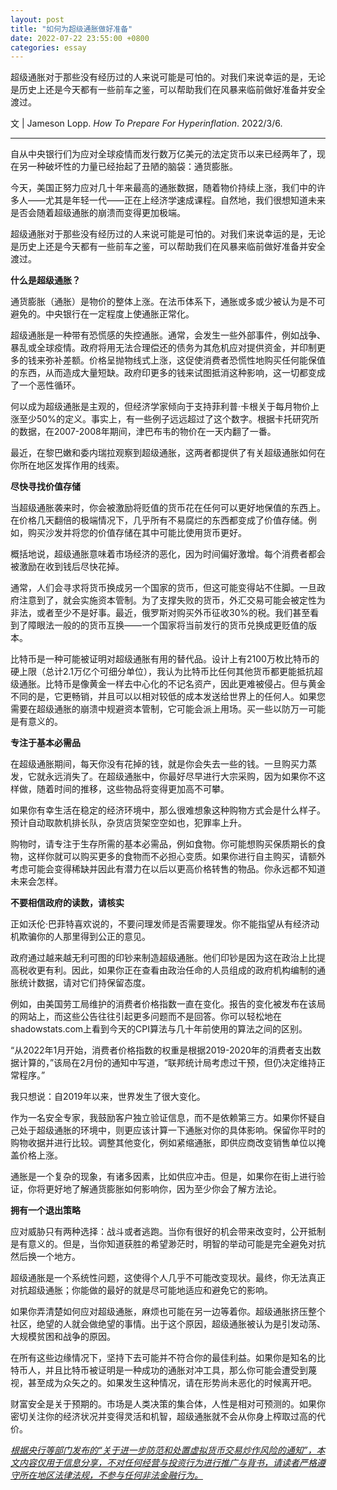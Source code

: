 ```yaml
---
layout: post
title: "如何为超级通胀做好准备"
date: 2022-07-22 23:55:00 +0800
categories: essay
---
```


超级通胀对于那些没有经历过的人来说可能是可怕的。对我们来说幸运的是，无论是历史上还是今天都有一些前车之鉴，可以帮助我们在风暴来临前做好准备并安全渡过。

文 | Jameson Lopp. *How To Prepare For Hyperinflation*. 2022/3/6.

* * *

自从中央银行们为应对全球疫情而发行数万亿美元的法定货币以来已经两年了，现在另一种破坏性的力量已经抬起了丑陋的脑袋：通货膨胀。

今天，美国正努力应对几十年来最高的通胀数据，随着物价持续上涨，我们中的许多人——尤其是年轻一代——正在上经济学速成课程。自然地，我们很想知道未来是否会随着超级通胀的崩溃而变得更加极端。

超级通胀对于那些没有经历过的人来说可能是可怕的。对我们来说幸运的是，无论是历史上还是今天都有一些前车之鉴，可以帮助我们在风暴来临前做好准备并安全渡过。

**什么是超级通胀？**

通货膨胀（通胀）是物价的整体上涨。在法币体系下，通胀或多或少被认为是不可避免的。中央银行在一定程度上使通胀正常化。

超级通胀是一种带有恐慌感的失控通胀。通常，会发生一些外部事件，例如战争、暴乱或全球疫情。政府将用无法合理偿还的债务为其危机应对提供资金，并印制更多的钱来弥补差额。价格呈抛物线式上涨，这促使消费者恐慌性地购买任何能保值的东西，从而造成大量短缺。政府印更多的钱来试图抵消这种影响，这一切都变成了一个恶性循环。

何以成为超级通胀是主观的，但经济学家倾向于支持菲利普·卡根关于每月物价上涨至少50%的定义。事实上，有一些例子远远超过了这个数字。根据卡托研究所的数据，在2007-2008年期间，津巴布韦的物价在一天内翻了一番。

最近，在黎巴嫩和委内瑞拉观察到超级通胀，这两者都提供了有关超级通胀如何在你所在地区发挥作用的线索。

**尽快寻找价值存储**

当超级通胀袭来时，你会被激励将贬值的货币花在任何可以更好地保值的东西上。在价格几天翻倍的极端情况下，几乎所有不易腐烂的东西都变成了价值存储。例如，购买沙发并将您的价值存储在其中可能比使用货币更好。

概括地说，超级通胀意味着市场经济的恶化，因为时间偏好激增。每个消费者都会被激励在收到钱后尽快花掉。

通常，人们会寻求将货币换成另一个国家的货币，但这可能变得站不住脚。一旦政府注意到了，就会实施资本管制。为了支撑失败的货币，外汇交易可能会被定性为非法，或者至少不是好事。最近，俄罗斯对购买外币征收30%的税。我们甚至看到了障眼法一般的的货币互换——一个国家将当前发行的货币兑换成更贬值的版本。

比特币是一种可能被证明对超级通胀有用的替代品。设计上有2100万枚比特币的硬上限（总计2.1万亿个可细分单位），我认为比特币比任何其他货币都更能抵抗超级通胀。比特币是像黄金一样去中心化的不记名资产，因此更难被侵占。但与黄金不同的是，它更畅销，并且可以以相对较低的成本发送给世界上的任何人。如果您需要在超级通胀的崩溃中规避资本管制，它可能会派上用场。买一些以防万一可能是有意义的。

**专注于基本必需品**

在超级通胀期间，每天你没有花掉的钱，就是你会失去一些的钱。一旦购买力蒸发，它就永远消失了。在超级通胀中，你最好尽早进行大宗采购，因为如果你不这样做，随着时间的推移，这些物品将变得更加高不可攀。

如果你有幸生活在稳定的经济环境中，那么很难想象这种购物方式会是什么样子。预计自动取款机排长队，杂货店货架空空如也，犯罪率上升。

购物时，请专注于生存所需的基本必需品，例如食物。你可能想购买保质期长的食物，这样你就可以购买更多的食物而不必担心变质。如果你进行自主购买，请额外考虑可能会变得稀缺并因此有潜力在以后以更高价格转售的物品。你永远都不知道未来会怎样。

**不要相信政府的读数，请核实**

正如沃伦·巴菲特喜欢说的，不要问理发师是否需要理发。你不能指望从有经济动机欺骗你的人那里得到公正的意见。

政府通过越来越无利可图的印钞来制造超级通胀。他们印钞是因为这在政治上比提高税收更有利。因此，如果你正在查看由政治任命的人员组成的政府机构编制的通胀统计数据，请对它们持保留态度。

例如，由美国劳工局维护的消费者价格指数一直在变化。报告的变化被发布在该局的网站上，而这些公告往往引起更多问题而不是回答。你可以轻松地在shadowstats.com上看到今天的CPI算法与几十年前使用的算法之间的区别。

“从2022年1月开始，消费者价格指数的权重是根据2019-2020年的消费者支出数据计算的，”该局在2月份的通知中写道，“联邦统计局考虑过干预，但仍决定维持正常程序。”

我只想说：自2019年以来，世界发生了很大变化。

作为一名安全专家，我鼓励客户独立验证信息，而不是依赖第三方。如果你怀疑自己处于超级通胀的环境中，则更应该计算一下通胀对你的具体影响。保留你平时的购物收据并进行比较。调整其他变化，例如紧缩通胀，即供应商改变销售单位以掩盖价格上涨。

通胀是一个复杂的现象，有诸多因素，比如供应冲击。但是，如果你在街上进行验证，你将更好地了解通货膨胀如何影响你，因为至少你会了解方法论。

**拥有一个退出策略**

应对威胁只有两种选择：战斗或者逃跑。当你有很好的机会带来改变时，公开抵制是有意义的。但是，当你知道获胜的希望渺茫时，明智的举动可能是完全避免对抗然后换一个地方。

超级通胀是一个系统性问题，这使得个人几乎不可能改变现状。最终，你无法真正对抗超级通胀；你能做的最好的就是尽可能地适应和避免它的影响。

如果你弄清楚如何应对超级通胀，麻烦也可能在另一边等着你。超级通胀挤压整个社区，绝望的人就会做绝望的事情。出于这个原因，超级通胀被认为是引发动荡、大规模贫困和战争的原因。

在所有这些边缘情况下，坚持下去可能并不符合你的最佳利益。如果你是知名的比特币人，并且比特币被证明是一种成功的通胀对冲工具，那么你可能会遭受到蔑视，甚至成为众矢之的。如果发生这种情况，请在形势尚未恶化的时候离开吧。

财富安全是关于预期的。市场是人类决策的集合体，人性是相对可预测的。如果你密切关注你的经济状况并变得灵活和机智，超级通胀就不会从你身上榨取过高的代价。


<u>*根据央行等部门发布的“关于进一步防范和处置虚拟货币交易炒作风险的通知”，本文内容仅用于信息分享，不对任何经营与投资行为进行推广与背书，请读者严格遵守所在地区法律法规，不参与任何非法金融行为。*</u>
